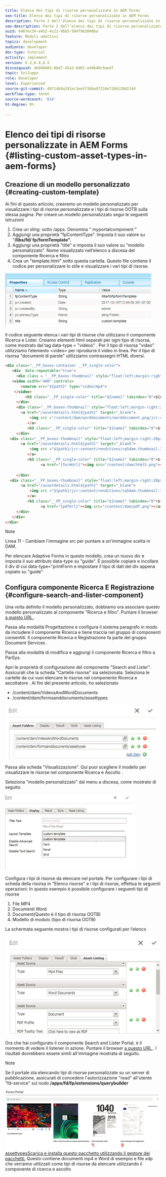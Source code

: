 ```yaml
---
title: Elenco dei tipi di risorse personalizzate in AEM Forms
seo-title: Elenco dei tipi di risorse personalizzate in AEM Forms
description: Parte 2 dell’elenco dei tipi di risorse personalizzate in AEM Forms
seo-description: Parte 2 dell’elenco dei tipi di risorse personalizzate in AEM Forms
uuid: 6467ec34-e452-4c21-9bb5-504f9630466a
feature: Moduli adattivi
topics: development
audience: developer
doc-type: tutorial
activity: implement
version: 6.3,6.4,6.5
discoiquuid: 4b940465-0bd7-45a2-8d01-e4d640c9aedf
topic: Sviluppo
role: Developer
level: Experienced
source-git-commit: d9714b9a291ec3ee5f3dba9723de72bb120d2149
workflow-type: tm+mt
source-wordcount: '614'
ht-degree: 0%

---
```



# Elenco dei tipi di risorse personalizzate in AEM Forms {#listing-custom-asset-types-in-aem-forms}

## Creazione di un modello personalizzato {#creating-custom-template}


Ai fini di questo articolo, creeremo un modello personalizzato per visualizzare i tipi di risorse personalizzate e i tipi di risorse OOTB sulla stessa pagina. Per creare un modello personalizzato segui le seguenti istruzioni

1. Crea un sling: sotto /apps. Denomina &quot; myportalcomponent &quot;
1. Aggiungi una proprietà &quot;fpContentType&quot;. Imposta il suo valore su &quot;**/libs/fd/ fp/formTemplate&quot;.**
1. Aggiungi una proprietà &quot;title&quot; e imposta il suo valore su &quot;modello personalizzato&quot;. Nome visualizzato nell’elenco a discesa del componente Ricerca e filtro
1. Crea un &quot;template.html&quot; sotto questa cartella. Questo file contiene il codice per personalizzare lo stile e visualizzare i vari tipi di risorse.

![appsfolder](assets/appsfolder_.png)

Il codice seguente elenca i vari tipi di risorse che utilizzano il componente Ricerca e Lister. Creiamo elementi html separati per ogni tipo di risorsa, come mostrato dal tag data-type = &quot;videos&quot; . Per il tipo di risorsa &quot;video&quot; utilizziamo l’elemento &lt;video> per riprodurre il video in linea. Per il tipo di risorsa &quot;documenti di parole&quot; utilizziamo contrassegni HTML diversi.

```html
<div class="__FP_boxes-container __FP_single-color">
   <div  data-repeatable="true">
     <div class = "__FP_boxes-thumbnail" style="float:left;margin-right:20px;" data-type = "videos">
   <video width="400" controls>
       <source src="${path}" type="video/mp4">
    </video>
         <h3 class="__FP_single-color" title="${name}" tabindex="0">${name}</h3>
     </div>
     <div class="__FP_boxes-thumbnail" style="float:left;margin-right:20px;" data-type = "worddocuments">
       <a href="/assetdetails.html${path}" target="_blank">
           <img src ="/content/dam/worddocuments/worddocument.png/jcr:content/renditions/cq5dam.thumbnail.319.319.png"/>
          </a>
          <h3 class="__FP_single-color" title="${name}" tabindex="0">${name}</h3>
     </div>
  <div class="__FP_boxes-thumbnail" style="float:left;margin-right:20px;" data-type = "xfaForm">
       <a href="/assetdetails.html${path}" target="_blank">
           <img src ="${path}/jcr:content/renditions/cq5dam.thumbnail.319.319.png"/>
          </a>
          <h3 class="__FP_single-color" title="${name}" tabindex="0">${name}</h3>
                <a href="{formUrl}"><img src="/content/dam/html5.png"></a><p>

     </div>
  <div class="__FP_boxes-thumbnail" style="float:left;margin-right:20px;" data-type = "printForm">
       <a href="/assetdetails.html${path}" target="_blank">
           <img src ="${path}/jcr:content/renditions/cq5dam.thumbnail.319.319.png"/>
          </a>
          <h3 class="__FP_single-color" title="${name}" tabindex="0">${name}</h3>
                <a href="{pdfUrl}"><img src="/content/dam/pdf.png"></a><p>
     </div>
   </div>
</div>
```

>[!NOTE]
>
>Linea 11 - Cambiare l&#39;immagine src per puntare a un&#39;immagine scelta in DAM.
>
>Per elencare Adaptive Forms in questo modello, crea un nuovo div e imposta il suo attributo data-type su &quot;guide&quot;. È possibile copiare e incollare il div di cui data-type=&quot;printForm e impostare il tipo di dati del div appena copiato su &quot;guide&quot;

## Configura componente Ricerca E Registrazione {#configure-search-and-lister-component}

Una volta definito il modello personalizzato, dobbiamo ora associare questo modello personalizzato al componente &quot;Ricerca e filtro&quot;. Puntare il browser [a questo URL ](http://localhost:4502/editor.html/content/AemForms/CustomPortal.html).

Passa alla modalità Progettazione e configura il sistema paragrafo in modo da includere il componente Ricerca e tiene traccia nel gruppo di componenti consentiti. Il componente Ricerca e Registrazione fa parte del gruppo Document Services .

Passa alla modalità di modifica e aggiungi il componente Ricerca e filtro a ParSys.

Apri le proprietà di configurazione del componente &quot;Search and Lister&quot;. Assicurati che la scheda &quot;Cartelle risorse&quot; sia selezionata. Seleziona le cartelle da cui vuoi elencare le risorse nel componente Ricerca e ascoltatore . Ai fini del presente articolo, ho selezionato

* /content/dam/VideosAndWordDocuments
* /content/dam/formsanddocuments/assettypes

![assetfolder](assets/selectingassetfolders.png)

Passa alla scheda &quot;Visualizzazione&quot;. Qui puoi scegliere il modello per visualizzare le risorse nel componente Ricerca e Ascolto .

Seleziona &quot;modello personalizzato&quot; dal menu a discesa, come mostrato di seguito.

![ricercatrice](assets/searchandlistercomponent.gif)

Configura i tipi di risorse da elencare nel portale. Per configurare i tipi di scheda della risorsa in &quot;Elenco risorse&quot; e i tipi di risorse, effettua le seguenti operazioni: In questo esempio è possibile configurare i seguenti tipi di risorse

1. File MP4
1. Documenti Word
1. Document(Questo è il tipo di risorsa OOTB)
1. Modello di modulo (tipo di risorsa OOTB)

La schermata seguente mostra i tipi di risorse configurati per l’elenco

![assettypes](assets/assettypes.png)

Ora che hai configurato il componente Search and Lister Portal, è il momento di vedere il listener in azione. Puntare il browser [a questo URL ](http://localhost:4502/content/AemForms/CustomPortal.html?wcmmode=disabled). I risultati dovrebbero essere simili all&#39;immagine mostrata di seguito.

>[!NOTE]
>
>Se il portale sta elencando tipi di risorse personalizzate su un server di pubblicazione, assicurati di concedere l&#39;autorizzazione &quot;read&quot; all&#39;utente &quot;fd-service&quot; sul nodo **/apps/fd/fp/extensions/querybuilder**

![](assets/assettypeslistings.png)
[assettypesScarica e installa questo pacchetto utilizzando il gestore dei pacchetti.](assets/customassettypekt1.zip) Questo contiene documenti mp4 e Word di esempio e file xdp che verranno utilizzati come tipi di risorse da elencare utilizzando il componente di ricerca e ascolto
